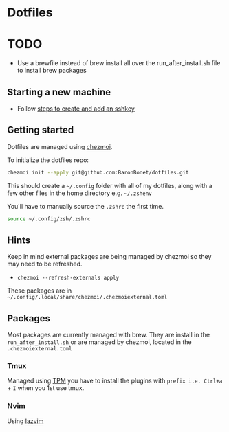 # Dotfiles

# TODO
- Use a brewfile instead of brew install all over the run_after_install.sh file to install brew packages

## Starting a new machine

- Follow [steps to create and add an sshkey](https://docs.github.com/en/authentication/connecting-to-github-with-ssh/generating-a-new-ssh-key-and-adding-it-to-the-ssh-agent)
## Getting started

Dotfiles are managed using [chezmoi](https://www.chezmoi.io/).

To initialize the dotfiles repo:

```bash
chezmoi init --apply git@github.com:BaronBonet/dotfiles.git
```

This should create a `~/.config` folder with all of my dotfiles, along with a few other files in the home directory e.g. `~/.zshenv` 

You'll have to manually source the `.zshrc` the first time.

```bash
source ~/.config/zsh/.zshrc
```

## Hints

Keep in mind external packages are being managed by chezmoi so they may need to be refreshed.

- `chezmoi --refresh-externals apply`

These packages are in `~/.config/.local/share/chezmoi/.chezmoiexternal.toml`

## Packages

Most packages are currently managed with brew. They are install in the `run_after_install.sh` or are managed by chezmoi, located in the `.chezmoiexternal.toml`

### Tmux

Managed using [TPM](https://github.com/tmux-plugins/tpm) you have to install the plugins with `prefix i.e. Ctrl+a` + `I` when you 1st use tmux.

### Nvim

Using [lazvim](https://www.lazyvim.org/)
